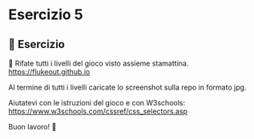 # Esercizio 5

## 🎯 Esercizio

🍱 Rifate tutti i livelli del gioco visto assieme stamattina. https://flukeout.github.io

Al termine di tutti i livelli caricate lo screenshot sulla repo in formato jpg.

Aiutatevi con le istruzioni del gioco e con W3schools:
https://www.w3schools.com/cssref/css_selectors.asp

Buon lavoro! 🚀
